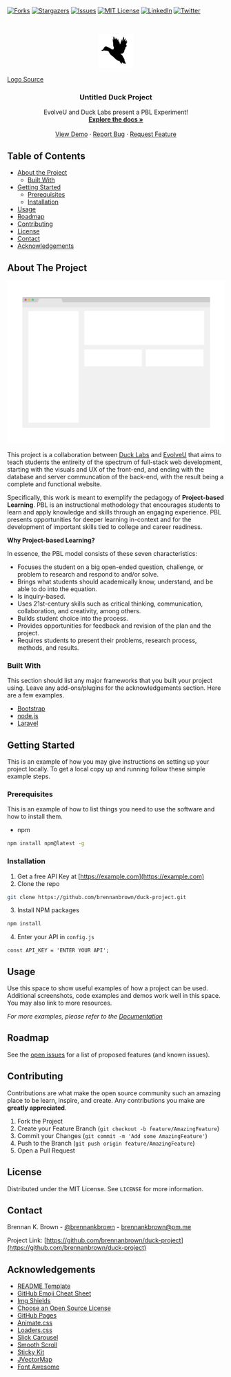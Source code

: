 [![Forks][forks-shield]][forks-url]
[![Stargazers][stars-shield]][stars-url]
[![Issues][issues-shield]][issues-url]
[![MIT License][license-shield]][license-url]
[![LinkedIn][linkedin-shield]][linkedin-url]
[![Twitter][twitter-shield]][twitter-url]

<!-- PROJECT LOGO -->
<br />
<p align="center">
  <a href="https://github.com/brennanbrown/duck-project">
    <img src="src/img/logo.png" alt="Logo" width="80" height="80">
  </a>

  <a align="center" href="https://commons.wikimedia.org/wiki/File:Duck_Sotka1.svg">Logo Source</a>

  <h3 align="center">Untitled Duck Project</h3>

  <p align="center">
    EvolveU and Duck Labs present a PBL Experiment!
    <br />
    <a href="https://github.com/brennanbrown/duck-project""><strong>Explore the docs »</strong></a>
    <br />
    <br />
    <a href="https://github.com/brennanbrown/duck-project"">View Demo</a>
    ·
    <a href="https://github.com/brennanbrown/duck-project/issues">Report Bug</a>
    ·
    <a href="https://github.com/brennanbrown/duck-project/issues">Request Feature</a>
  </p>
</p>



<!-- TABLE OF CONTENTS -->
## Table of Contents

* [About the Project](#about-the-project)
  * [Built With](#built-with)
* [Getting Started](#getting-started)
  * [Prerequisites](#prerequisites)
  * [Installation](#installation)
* [Usage](#usage)
* [Roadmap](#roadmap)
* [Contributing](#contributing)
* [License](#license)
* [Contact](#contact)
* [Acknowledgements](#acknowledgements)



<!-- ABOUT THE PROJECT -->
## About The Project

![Project Screenshot](screenshot.png "Placeholder Screenshot")

This project is a collaboration between [Duck Labs](http://ducklabs.com/) and [EvolveU](https://www.evolveu.ca/) that aims to teach students the entireity of the spectrum of full-stack web development, starting with the visuals and UX of the front-end, and ending with the database and server communcation of the back-end, with the result being a complete and functional website.

Specifically, this work is meant to exemplify the pedagogy of **Project-based Learning**. PBL is an instructional methodology that encourages students to learn and apply knowledge and skills through an engaging experience. PBL presents opportunities for deeper learning in-context and for the development of important skills tied to college and career readiness.

**Why Project-based Learning?**

In essence, the PBL model consists of these seven characteristics:

* Focuses the student on a big open-ended question, challenge, or problem to research and respond to and/or solve.
* Brings what students should academically know, understand, and be able to do into the equation.
* Is inquiry-based.
* Uses 21st-century skills such as critical thinking, communication, collaboration, and creativity, among others.
* Builds student choice into the process.
* Provides opportunities for feedback and revision of the plan and the project.
* Requires students to present their problems, research process, methods, and results.

### Built With
This section should list any major frameworks that you built your project using. Leave any add-ons/plugins for the acknowledgements section. Here are a few examples.
* [Bootstrap](https://getbootstrap.com)
* [node.js](https://nodejs.org/en/ex)
* [Laravel](https://expressjs.com/)



<!-- GETTING STARTED -->
## Getting Started

This is an example of how you may give instructions on setting up your project locally.
To get a local copy up and running follow these simple example steps.

### Prerequisites

This is an example of how to list things you need to use the software and how to install them.
* npm
```sh
npm install npm@latest -g
```

### Installation

1. Get a free API Key at [https://example.com](https://example.com)
2. Clone the repo
```sh
git clone https://github.com/brennanbrown/duck-project.git
```
3. Install NPM packages
```sh
npm install
```
4. Enter your API in `config.js`
```JS
const API_KEY = 'ENTER YOUR API';
```



<!-- USAGE EXAMPLES -->
## Usage

Use this space to show useful examples of how a project can be used. Additional screenshots, code examples and demos work well in this space. You may also link to more resources.

_For more examples, please refer to the [Documentation](https://example.com)_



<!-- ROADMAP -->
## Roadmap

See the [open issues](https://github.com/brennanbrown/duck-project/issues) for a list of proposed features (and known issues).



<!-- CONTRIBUTING -->
## Contributing

Contributions are what make the open source community such an amazing place to be learn, inspire, and create. Any contributions you make are **greatly appreciated**.

1. Fork the Project
2. Create your Feature Branch (`git checkout -b feature/AmazingFeature`)
3. Commit your Changes (`git commit -m 'Add some AmazingFeature'`)
4. Push to the Branch (`git push origin feature/AmazingFeature`)
5. Open a Pull Request



<!-- LICENSE -->
## License

Distributed under the MIT License. See `LICENSE` for more information.



<!-- CONTACT -->
## Contact

Brennan K. Brown - [@brennankbrown](https://twitter.com/brennanbrown) - brennankbrown@pm.me

Project Link: [https://github.com/brennanbrown/duck-project](https://github.com/brennanbrown/duck-project)



<!-- ACKNOWLEDGEMENTS -->
## Acknowledgements
* [README Template](https://github.com/othneildrew/Best-READ.ME-Template)
* [GitHub Emoji Cheat Sheet](https://www.webpagefx.com/tools/emoji-cheat-sheet)
* [Img Shields](https://shields.io)
* [Choose an Open Source License](https://choosealicense.com)
* [GitHub Pages](https://pages.github.com)
* [Animate.css](https://daneden.github.io/animate.css)
* [Loaders.css](https://connoratherton.com/loaders)
* [Slick Carousel](https://kenwheeler.github.io/slick)
* [Smooth Scroll](https://github.com/cferdinandi/smooth-scroll)
* [Sticky Kit](http://leafo.net/sticky-kit)
* [JVectorMap](http://jvectormap.com)
* [Font Awesome](https://fontawesome.com)





<!-- MARKDOWN LINKS & IMAGES -->
<!-- https://www.markdownguide.org/basic-syntax/#reference-style-links -->

[forks-shield]: https://img.shields.io/github/forks/brennanbrown/duck-project?style=flat-square
[forks-url]: https://github.com/brennanbrown/duck-project/network/members
[stars-shield]: https://img.shields.io/github/stars/brennanbrown/duck-project
[stars-url]: https://img.shields.io/github/stars/brennanbrown/duck-project?style=flat-square
[issues-shield]: https://img.shields.io/github/issues/brennanbrown/duck-project?style=flat-square
[issues-url]: https://github.com/brennanbrown/duck-project/issues
[license-shield]: https://img.shields.io/github/license/brennanbrown/duck-project?style=flat-square
[license-url]: https://github.com/brennanbrown/duck-project/blob/master/LICENSE.txt
[linkedin-shield]: https://img.shields.io/badge/-LinkedIn-black.svg?style=flat-square&logo=linkedin&colorB=555
[linkedin-url]: https://linkedin.com/in/brennankbrown
[twitter-shield]: https://img.shields.io/twitter/url?label=Tweet%21&style=social&url=https%3A%2F%2Ftwitter.com%2Fbrennankbrown
[twitter-url]: https://twitter.com/brennankbrown
